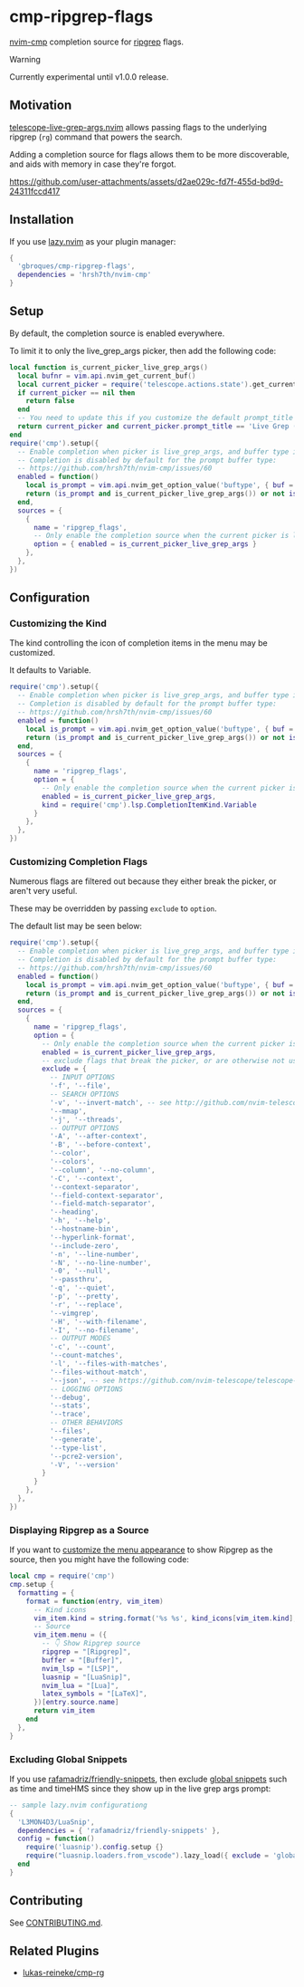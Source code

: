 # cmp-ripgrep-flags

[nvim-cmp](https://github.com/hrsh7th/nvim-cmp) completion source for [ripgrep](https://github.com/BurntSushi/ripgrep) flags.

> [!WARNING]
> Currently experimental until v1.0.0 release.

## Motivation

[telescope-live-grep-args.nvim](https://github.com/nvim-telescope/telescope-live-grep-args.nvim) allows passing flags to the underlying ripgrep (`rg`) command that powers the search.

Adding a completion source for flags allows them to be more discoverable, and aids with memory in case they're forgot.

https://github.com/user-attachments/assets/d2ae029c-fd7f-455d-bd9d-24311fccd417

## Installation

If you use [lazy.nvim](https://github.com/folke/lazy.nvim) as your plugin manager:
```lua
{
  'gbroques/cmp-ripgrep-flags',
  dependencies = 'hrsh7th/nvim-cmp'
}
```

## Setup

By default, the completion source is enabled everywhere.

To limit it to only the live_grep_args picker, then add the following code:
```lua
local function is_current_picker_live_grep_args()
  local bufnr = vim.api.nvim_get_current_buf()
  local current_picker = require('telescope.actions.state').get_current_picker(bufnr)
  if current_picker == nil then
    return false
  end
  -- You need to update this if you customize the default prompt_title for the picker.
  return current_picker and current_picker.prompt_title == 'Live Grep (Args)'
end
require('cmp').setup({
  -- Enable completion when picker is live_grep_args, and buffer type is prompt.
  -- Completion is disabled by default for the prompt buffer type:
  -- https://github.com/hrsh7th/nvim-cmp/issues/60
  enabled = function()
    local is_prompt = vim.api.nvim_get_option_value('buftype', { buf = 0 }) == 'prompt'
    return (is_prompt and is_current_picker_live_grep_args()) or not is_prompt
  end,
  sources = {
    {
      name = 'ripgrep_flags',
      -- Only enable the completion source when the current picker is live_grep_args
      option = { enabled = is_current_picker_live_grep_args }
    },
  },
})
```

## Configuration

### Customizing the Kind

The kind controlling the icon of completion items in the menu may be customized.

It defaults to Variable.
```lua
require('cmp').setup({
  -- Enable completion when picker is live_grep_args, and buffer type is prompt.
  -- Completion is disabled by default for the prompt buffer type:
  -- https://github.com/hrsh7th/nvim-cmp/issues/60
  enabled = function()
    local is_prompt = vim.api.nvim_get_option_value('buftype', { buf = 0 }) == 'prompt'
    return (is_prompt and is_current_picker_live_grep_args()) or not is_prompt
  end,
  sources = {
    {
      name = 'ripgrep_flags',
      option = {
        -- Only enable the completion source when the current picker is live_grep_args
        enabled = is_current_picker_live_grep_args,
        kind = require('cmp').lsp.CompletionItemKind.Variable
      }
    },
  },
})
```

### Customizing Completion Flags

Numerous flags are filtered out because they either break the picker, or aren't very useful.

These may be overridden by passing `exclude` to `option`.

The default list may be seen below:

```lua
require('cmp').setup({
  -- Enable completion when picker is live_grep_args, and buffer type is prompt.
  -- Completion is disabled by default for the prompt buffer type:
  -- https://github.com/hrsh7th/nvim-cmp/issues/60
  enabled = function()
    local is_prompt = vim.api.nvim_get_option_value('buftype', { buf = 0 }) == 'prompt'
    return (is_prompt and is_current_picker_live_grep_args()) or not is_prompt
  end,
  sources = {
    {
      name = 'ripgrep_flags',
      option = {
        -- Only enable the completion source when the current picker is live_grep_args
        enabled = is_current_picker_live_grep_args,
        -- exclude flags that break the picker, or are otherwise not useful.
        exclude = {
          -- INPUT OPTIONS
          '-f', '--file',
          -- SEARCH OPTIONS
          '-v', '--invert-match', -- see http://github.com/nvim-telescope/telescope-live-grep-args.nvim/issues/65
          '--mmap',
          '-j', '--threads',
          -- OUTPUT OPTIONS
          '-A', '--after-context',
          '-B', '--before-context',
          '--color',
          '--colors',
          '--column', '--no-column',
          '-C', '--context',
          '--context-separator',
          '--field-context-separator',
          '--field-match-separator',
          '--heading',
          '-h', '--help',
          '--hostname-bin',
          '--hyperlink-format',
          '--include-zero',
          '-n', '--line-number',
          '-N', '--no-line-number',
          '-0', '--null',
          '--passthru',
          '-q', '--quiet',
          '-p', '--pretty',
          '-r', '--replace',
          '--vimgrep',
          '-H', '--with-filename',
          '-I', '--no-filename',
          -- OUTPUT MODES
          '-c', '--count',
          '--count-matches',
          '-l', '--files-with-matches',
          '--files-without-match',
          '--json', -- see https://github.com/nvim-telescope/telescope-live-grep-args.nvim/issues/4
          -- LOGGING OPTIONS
          '--debug',
          '--stats',
          '--trace',
          -- OTHER BEHAVIORS
          '--files',
          '--generate',
          '--type-list',
          '--pcre2-version',
          '-V', '--version'
        }
      }
    },
  },
})
```

### Displaying Ripgrep as a Source

If you want to [customize the menu appearance](https://github.com/hrsh7th/nvim-cmp/wiki/Menu-Appearance#basic-customisations) to show Ripgrep as the source, then you might have the following code:

```lua
local cmp = require('cmp')
cmp.setup {
  formatting = {
    format = function(entry, vim_item)
      -- Kind icons
      vim_item.kind = string.format('%s %s', kind_icons[vim_item.kind], vim_item.kind)
      -- Source
      vim_item.menu = ({
        -- 👇 Show Ripgrep source
        ripgrep = "[Ripgrep]",
        buffer = "[Buffer]",
        nvim_lsp = "[LSP]",
        luasnip = "[LuaSnip]",
        nvim_lua = "[Lua]",
        latex_symbols = "[LaTeX]",
      })[entry.source.name]
      return vim_item
    end
  },
}
```

### Excluding Global Snippets

If you use [rafamadriz/friendly-snippets](https://github.com/rafamadriz/friendly-snippets), then exclude [global snippets](https://github.com/rafamadriz/friendly-snippets/blob/main/snippets/global.json) such as time and timeHMS since they show up in the live grep args prompt:
```lua
-- sample lazy.nvim configurationg
{
  'L3MON4D3/LuaSnip',
  dependencies = { 'rafamadriz/friendly-snippets' },
  config = function()
    require('luasnip').config.setup {}
    require("luasnip.loaders.from_vscode").lazy_load({ exclude = 'global' })
  end
}
```

## Contributing

See [CONTRIBUTING.md](./CONTRIBUTING.md).

## Related Plugins

* [lukas-reineke/cmp-rg](https://github.com/lukas-reineke/cmp-rg)

